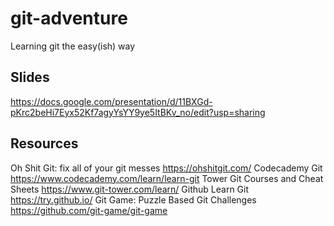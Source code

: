 # git-adventure
Learning git the easy(ish) way

## Slides
https://docs.google.com/presentation/d/11BXGd-pKrc2beHi7Eyx52Kf7agyYsYY9ye5ItBKv_no/edit?usp=sharing

## Resources
Oh Shit Git: fix all of your git messes
https://ohshitgit.com/
Codecademy Git
https://www.codecademy.com/learn/learn-git
Tower Git Courses and Cheat Sheets
https://www.git-tower.com/learn/
Github Learn Git
https://try.github.io/
Git Game: Puzzle Based Git Challenges
https://github.com/git-game/git-game

